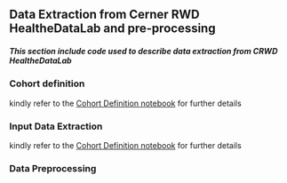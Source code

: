 ## Data Extraction from Cerner RWD HealtheDataLab and pre-processing

##### This section include code used to  describe data extraction from CRWD HealtheDataLab

### Cohort definition 

kindly refer to the [Cohort Definition notebook](Data%20Extraction/Cohort_Definition_CRWD.ipynb) for further details


### Input Data Extraction

kindly refer to the [Cohort Definition notebook](Data%20Extraction/Data_Extraction_CRWD.ipynb) for further details

### Data Preprocessing
